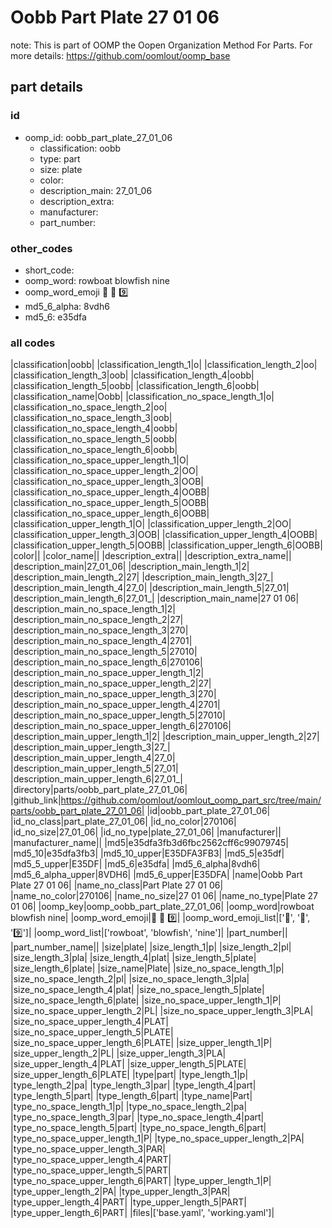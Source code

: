 # Oobb Part Plate 27 01 06  

note: This is part of OOMP the Oopen Organization Method For Parts. For more details: https://github.com/oomlout/oomp_base

##  part details





### id
* oomp_id: oobb_part_plate_27_01_06
  * classification: oobb
  * type: part
  * size: plate
  * color: 
  * description_main: 27_01_06
  * description_extra: 
  * manufacturer: 
  * part_number: 

### other_codes
* short_code: 
* oomp_word: rowboat blowfish nine
* oomp_word_emoji :rowboat: :blowfish: :nine:
* md5_6_alpha: 8vdh6
* md5_6: e35dfa

### all codes 
|classification|oobb|
|classification_length_1|o|
|classification_length_2|oo|
|classification_length_3|oob|
|classification_length_4|oobb|
|classification_length_5|oobb|
|classification_length_6|oobb|
|classification_name|Oobb|
|classification_no_space_length_1|o|
|classification_no_space_length_2|oo|
|classification_no_space_length_3|oob|
|classification_no_space_length_4|oobb|
|classification_no_space_length_5|oobb|
|classification_no_space_length_6|oobb|
|classification_no_space_upper_length_1|O|
|classification_no_space_upper_length_2|OO|
|classification_no_space_upper_length_3|OOB|
|classification_no_space_upper_length_4|OOBB|
|classification_no_space_upper_length_5|OOBB|
|classification_no_space_upper_length_6|OOBB|
|classification_upper_length_1|O|
|classification_upper_length_2|OO|
|classification_upper_length_3|OOB|
|classification_upper_length_4|OOBB|
|classification_upper_length_5|OOBB|
|classification_upper_length_6|OOBB|
|color||
|color_name||
|description_extra||
|description_extra_name||
|description_main|27_01_06|
|description_main_length_1|2|
|description_main_length_2|27|
|description_main_length_3|27_|
|description_main_length_4|27_0|
|description_main_length_5|27_01|
|description_main_length_6|27_01_|
|description_main_name|27 01 06|
|description_main_no_space_length_1|2|
|description_main_no_space_length_2|27|
|description_main_no_space_length_3|270|
|description_main_no_space_length_4|2701|
|description_main_no_space_length_5|27010|
|description_main_no_space_length_6|270106|
|description_main_no_space_upper_length_1|2|
|description_main_no_space_upper_length_2|27|
|description_main_no_space_upper_length_3|270|
|description_main_no_space_upper_length_4|2701|
|description_main_no_space_upper_length_5|27010|
|description_main_no_space_upper_length_6|270106|
|description_main_upper_length_1|2|
|description_main_upper_length_2|27|
|description_main_upper_length_3|27_|
|description_main_upper_length_4|27_0|
|description_main_upper_length_5|27_01|
|description_main_upper_length_6|27_01_|
|directory|parts/oobb_part_plate_27_01_06|
|github_link|https://github.com/oomlout/oomlout_oomp_part_src/tree/main/parts/oobb_part_plate_27_01_06|
|id|oobb_part_plate_27_01_06|
|id_no_class|part_plate_27_01_06|
|id_no_color|270106|
|id_no_size|27_01_06|
|id_no_type|plate_27_01_06|
|manufacturer||
|manufacturer_name||
|md5|e35dfa3fb3d6fbc2562cff6c99079745|
|md5_10|e35dfa3fb3|
|md5_10_upper|E35DFA3FB3|
|md5_5|e35df|
|md5_5_upper|E35DF|
|md5_6|e35dfa|
|md5_6_alpha|8vdh6|
|md5_6_alpha_upper|8VDH6|
|md5_6_upper|E35DFA|
|name|Oobb Part Plate 27 01 06|
|name_no_class|Part Plate 27 01 06|
|name_no_color|270106|
|name_no_size|27 01 06|
|name_no_type|Plate 27 01 06|
|oomp_key|oomp_oobb_part_plate_27_01_06|
|oomp_word|rowboat blowfish nine|
|oomp_word_emoji|:rowboat: :blowfish: :nine:|
|oomp_word_emoji_list|[':rowboat:', ':blowfish:', ':nine:']|
|oomp_word_list|['rowboat', 'blowfish', 'nine']|
|part_number||
|part_number_name||
|size|plate|
|size_length_1|p|
|size_length_2|pl|
|size_length_3|pla|
|size_length_4|plat|
|size_length_5|plate|
|size_length_6|plate|
|size_name|Plate|
|size_no_space_length_1|p|
|size_no_space_length_2|pl|
|size_no_space_length_3|pla|
|size_no_space_length_4|plat|
|size_no_space_length_5|plate|
|size_no_space_length_6|plate|
|size_no_space_upper_length_1|P|
|size_no_space_upper_length_2|PL|
|size_no_space_upper_length_3|PLA|
|size_no_space_upper_length_4|PLAT|
|size_no_space_upper_length_5|PLATE|
|size_no_space_upper_length_6|PLATE|
|size_upper_length_1|P|
|size_upper_length_2|PL|
|size_upper_length_3|PLA|
|size_upper_length_4|PLAT|
|size_upper_length_5|PLATE|
|size_upper_length_6|PLATE|
|type|part|
|type_length_1|p|
|type_length_2|pa|
|type_length_3|par|
|type_length_4|part|
|type_length_5|part|
|type_length_6|part|
|type_name|Part|
|type_no_space_length_1|p|
|type_no_space_length_2|pa|
|type_no_space_length_3|par|
|type_no_space_length_4|part|
|type_no_space_length_5|part|
|type_no_space_length_6|part|
|type_no_space_upper_length_1|P|
|type_no_space_upper_length_2|PA|
|type_no_space_upper_length_3|PAR|
|type_no_space_upper_length_4|PART|
|type_no_space_upper_length_5|PART|
|type_no_space_upper_length_6|PART|
|type_upper_length_1|P|
|type_upper_length_2|PA|
|type_upper_length_3|PAR|
|type_upper_length_4|PART|
|type_upper_length_5|PART|
|type_upper_length_6|PART|
|files|['base.yaml', 'working.yaml']|
